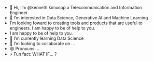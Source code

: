 - 👋 Hi, I’m @kenneth kimosop a Telecommunication and Information Engineer
- 👀 I’m interested in Data Science, Generative AI and Machine Learning
- I'm looking foward to creating tools and products that are useful to engineers. I am happy to be of help to you.
- I am happy to be of help to you.
- 🌱 I’m currently learning Data Science
- 💞️ I’m looking to collaborate on ...
- 😄 Pronouns: ...
- ⚡ Fun fact: WHAT IF... ?

<!---
kennethkimosop/kennethkimosop is a ✨ special ✨ repository because its `README.md` (this file) appears on your GitHub profile.
You can click the Preview link to take a look at your changes.
--->
